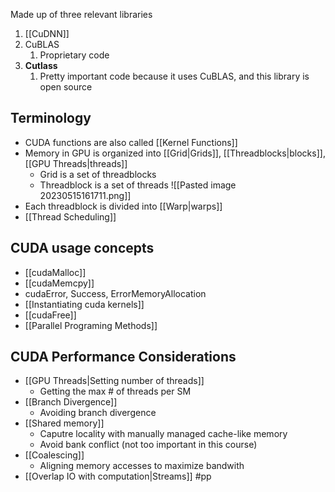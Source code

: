 Made up of three relevant libraries
1. [[CuDNN]]
2. CuBLAS
	1. Proprietary code
3. **Cutlass**
	1. Pretty important code because it uses CuBLAS, and this library is open source

## Terminology
- CUDA functions are also called [[Kernel Functions]]
- Memory in GPU is organized into [[Grid|Grids]], [[Threadblocks|blocks]], [[GPU Threads|threads]]
	- Grid is a set of threadblocks
	- Threadblock is a set of threads
![[Pasted image 20230515161711.png]]
- Each threadblock is divided into [[Warp|warps]]
- [[Thread Scheduling]]
## CUDA usage concepts
- [[cudaMalloc]]
- [[cudaMemcpy]]
- cudaError, Success, ErrorMemoryAllocation
- [[Instantiating cuda kernels]]
- [[cudaFree]]
- [[Parallel Programing Methods]]

## CUDA Performance Considerations
- [[GPU Threads|Setting number of threads]]
	- Getting the max # of threads per SM 
- [[Branch Divergence]]
	- Avoiding branch divergence
- [[Shared memory]]
	- Caputre locality with manually managed cache-like memory
	- Avoid bank conflict (not too important in this course)
- [[Coalescing]]
	- Aligning memory accesses to maximize bandwith
- [[Overlap IO with computation|Streams]]
#pp